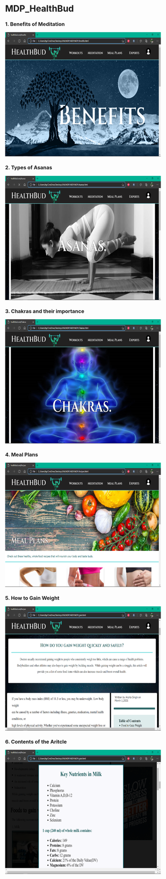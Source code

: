 # MDP_HealthBud
<h3>1. Benefits of Meditation</h3>
<img src="images/2021-06-15.png" height = "400">

<h3>2. Types of Asanas</h3>
<img src="images/2021-06-15 (1).png" height = "400">

<h3>3. Chakras and their importance</h3>
<img src="images/2021-06-15 (2).png" height = "400">

<h3>4. Meal Plans</h3>
<img src="images/2021-06-15 (3).png" height = "400">

<h3>5. How to Gain Weight</h3>
<img src="images/2021-06-15 (4).png" height = "400">

<h3>6. Contents of the Aritcle</h3>
<img src="images/2021-06-15 (5).png" height = "400">
